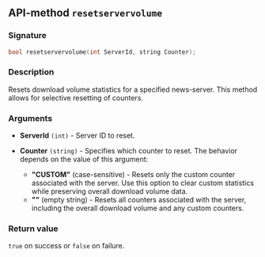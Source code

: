 ## API-method `resetservervolume`

### Signature
``` c++
bool resetservervolume(int ServerId, string Counter);
```

### Description
Resets download volume statistics for a specified news-server. This method allows for selective resetting of counters.

### Arguments
- **ServerId** `(int)` - Server ID to reset.
- **Counter** `(string)` - Specifies which counter to reset. The behavior depends on the value of this argument:

  - **"CUSTOM"** (case-sensitive) - Resets only the custom counter associated with the server. Use this option to clear custom statistics while preserving overall download volume data.
  - **""** (empty string) - Resets all counters associated with the server, including the overall download volume and any custom counters.

### Return value
`true` on success or `false` on failure.
